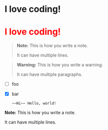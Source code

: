 # I love coding!

<h1 style="color: red;">I love coding!</h1>

> **Note:** This is how you write a note.
>
> It can have multiple lines.

> **Warning:** This is how you write a warning.
>
> It can have multiple paragraphs.

- [ ] foo
- [x] bar

      ~~Hi~~ Hello, world!

<div class="notecard note">
  <p><strong>Note:</strong> This is how you write a note.</p>
  <p>It can have multiple lines.</p>
</div>

